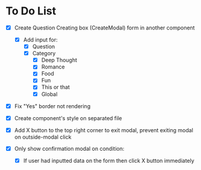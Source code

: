 # To Do List

- [x] Create Question Creating box (CreateModal) form in another component

  - [x] Add input for:
    - [x] Question
    - [x] Category
      - [x] Deep Thought
      - [x] Romance
      - [x] Food
      - [x] Fun
      - [x] This or that
      - [x] Global

- [x] Fix "Yes" border not rendering
- [x] Create component's style on separated file
- [x] Add X button to the top right corner to exit modal, prevent exiting modal on outside-modal click
- [x] Only show confirmation modal on condition:
  - [x] If user had inputted data on the form then click X button immediately
